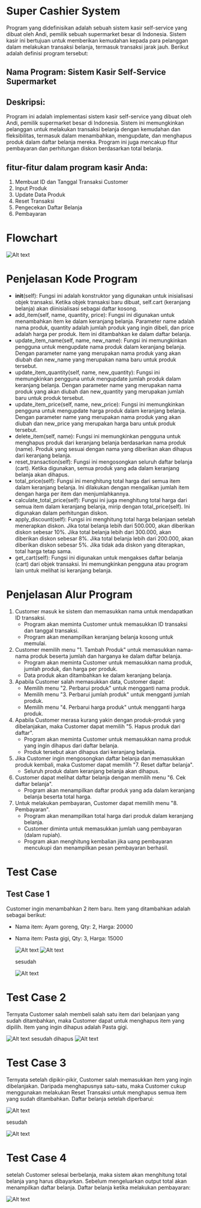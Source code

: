 # Super Cashier System

Program yang didefinisikan adalah sebuah sistem kasir self-service yang dibuat oleh Andi, pemilik sebuah supermarket besar di Indonesia. Sistem kasir ini bertujuan untuk memberikan kemudahan kepada para pelanggan dalam melakukan transaksi belanja, termasuk transaksi jarak jauh. Berikut adalah definisi program tersebut:
## Nama Program: Sistem Kasir Self-Service Supermarket
## Deskripsi:
Program ini adalah implementasi sistem kasir self-service yang dibuat oleh Andi, pemilik supermarket besar di Indonesia. Sistem ini memungkinkan pelanggan untuk melakukan transaksi belanja dengan kemudahan dan fleksibilitas, termasuk dalam menambahkan, mengupdate, dan menghapus produk dalam daftar belanja mereka. Program ini juga mencakup fitur pembayaran dan perhitungan diskon berdasarkan total belanja.

## fitur-fitur dalam program kasir Anda:
1. Membuat ID dan Tanggal Transaksi Customer
2. Input Produk
3. Update Data Produk
4. Reset Transaksi
5. Pengecekan Daftar Belanja
6. Pembayaran

# Flowchart
![Alt text](https://github.com/AbdulMkt/python_Super_Cashier/blob/main/pictures/Flowchart.png)

# Penjelasan Kode Program
- __init__(self): Fungsi ini adalah konstruktor yang digunakan untuk inisialisasi objek transaksi. Ketika objek transaksi baru dibuat, self.cart (keranjang belanja) akan diinisialisasi sebagai daftar kosong.
- add_item(self, name, quantity, price): Fungsi ini digunakan untuk menambahkan item ke dalam keranjang belanja. Parameter name adalah nama produk, quantity adalah jumlah produk yang ingin dibeli, dan price adalah harga per produk. Item ini ditambahkan ke dalam daftar belanja.
- update_item_name(self, name, new_name): Fungsi ini memungkinkan pengguna untuk mengupdate nama produk dalam keranjang belanja. Dengan parameter name yang merupakan nama produk yang akan diubah dan new_name yang merupakan nama baru untuk produk tersebut.
- update_item_quantity(self, name, new_quantity): Fungsi ini memungkinkan pengguna untuk mengupdate jumlah produk dalam keranjang belanja. Dengan parameter name yang merupakan nama produk yang akan diubah dan new_quantity yang merupakan jumlah baru untuk produk tersebut.
- update_item_price(self, name, new_price): Fungsi ini memungkinkan pengguna untuk mengupdate harga produk dalam keranjang belanja. Dengan parameter name yang merupakan nama produk yang akan diubah dan new_price yang merupakan harga baru untuk produk tersebut.
- delete_item(self, name): Fungsi ini memungkinkan pengguna untuk menghapus produk dari keranjang belanja berdasarkan nama produk (name). Produk yang sesuai dengan nama yang diberikan akan dihapus dari keranjang belanja.
- reset_transaction(self): Fungsi ini mengosongkan seluruh daftar belanja (cart). Ketika digunakan, semua produk yang ada dalam keranjang belanja akan dihapus.
- total_price(self): Fungsi ini menghitung total harga dari semua item dalam keranjang belanja. Ini dilakukan dengan mengalikan jumlah item dengan harga per item dan menjumlahkannya.
- calculate_total_price(self): Fungsi ini juga menghitung total harga dari semua item dalam keranjang belanja, mirip dengan total_price(self). Ini digunakan dalam perhitungan diskon.
- apply_discount(self): Fungsi ini menghitung total harga belanjaan setelah menerapkan diskon. Jika total belanja lebih dari 500.000, akan diberikan diskon sebesar 10%. Jika total belanja lebih dari 300.000, akan diberikan diskon sebesar 8%. Jika total belanja lebih dari 200.000, akan diberikan diskon sebesar 5%. Jika tidak ada diskon yang diterapkan, total harga tetap sama.
- get_cart(self): Fungsi ini digunakan untuk mengakses daftar belanja (cart) dari objek transaksi. Ini memungkinkan pengguna atau program lain untuk melihat isi keranjang belanja.

# Penjelasan Alur Program
1. Customer masuk ke sistem dan memasukkan nama untuk mendapatkan ID transaksi.
    - Program akan meminta Customer untuk memasukkan ID transaksi dan tanggal transaksi.
    - Program akan menampilkan keranjang belanja kosong untuk memulai.
2. Customer memilih menu "1. Tambah Produk" untuk memasukkan nama-nama produk beserta jumlah dan harganya ke dalam daftar belanja.
    - Program akan meminta Customer untuk memasukkan nama produk, jumlah produk, dan harga per produk.
    - Data produk akan ditambahkan ke dalam keranjang belanja.
3. Apabila Customer salah memasukkan data, Customer dapat:
    - Memilih menu "2. Perbarui produk" untuk mengganti nama produk.
    - Memilih menu "3. Perbarui jumlah produk" untuk mengganti jumlah produk.
    - Memilih menu "4. Perbarui harga produk" untuk mengganti harga produk.
4. Apabila Customer merasa kurang yakin dengan produk-produk yang dibelanjakan, maka Customer dapat memilih "5. Hapus produk dari daftar".
    - Program akan meminta Customer untuk memasukkan nama produk yang ingin dihapus dari daftar belanja.
    - Produk tersebut akan dihapus dari keranjang belanja.
5. Jika Customer ingin mengosongkan daftar belanja dan memasukkan produk kembali, maka Customer dapat memilih "7. Reset daftar belanja".
    - Seluruh produk dalam keranjang belanja akan dihapus.
6. Customer dapat melihat daftar belanja dengan memilih menu "6. Cek daftar belanja".
    - Program akan menampilkan daftar produk yang ada dalam keranjang belanja beserta total harga.
7. Untuk melakukan pembayaran, Customer dapat memilih menu "8. Pembayaran".
    - Program akan menampilkan total harga dari produk dalam keranjang belanja.
    - Customer diminta untuk memasukkan jumlah uang pembayaran (dalam rupiah).
    - Program akan menghitung kembalian jika uang pembayaran mencukupi dan menampilkan pesan pembayaran berhasil.
# Test Case
## Test Case 1
Customer ingin menambahkan 2 item baru. Item yang ditambahkan adalah sebagai berikut:
- Nama item: Ayam goreng, Qty: 2, Harga: 20000
- Nama item: Pasta gigi, Qty: 3, Harga: 15000
  
  ![Alt text](https://github.com/AbdulMkt/python_Super_Cashier/blob/main/pictures/item1.png)
  ![Alt text](https://github.com/AbdulMkt/python_Super_Cashier/blob/main/pictures/item2.png)
  
  sesudah
  
  ![Alt text](https://github.com/AbdulMkt/python_Super_Cashier/blob/main/pictures/tampilan1.png)
# Test Case 2
Ternyata Customer salah membeli salah satu item dari belanjaan yang sudah ditambahkan, maka Customer dapat untuk menghapus item yang dipilih. Item yang ingin dihapus adalah Pasta gigi.
        
![Alt text](https://github.com/AbdulMkt/python_Super_Cashier/blob/main/pictures/menghapus.png)
    sesudah dihapus 
![Alt text](https://github.com/AbdulMkt/python_Super_Cashier/blob/main/pictures/tampilan2.png)
# Test Case 3
Ternyata setelah dipikir-pikir, Customer salah memasukkan item yang ingin dibelanjakan. Daripada menghapusnya satu-satu, maka Customer cukup menggunakan melakukan Reset Transaksi untuk menghapus semua item yang sudah ditambahkan. Daftar belanja setelah diperbarui:
        
![Alt text](https://github.com/AbdulMkt/python_Super_Cashier/blob/main/pictures/reset.png)

sesudah 
       
![Alt text](https://github.com/AbdulMkt/python_Super_Cashier/blob/main/pictures/tampilan3.png)

# Test Case 4
setelah Customer selesai berbelanja, maka sistem akan menghitung total belanja yang harus dibayarkan. Sebelum mengeluarkan output total akan menampilkan daftar belanja. Daftar belanja ketika melakukan pembayaran:
    
![Alt text](https://github.com/AbdulMkt/python_Super_Cashier/blob/main/pictures/selesai.png)
